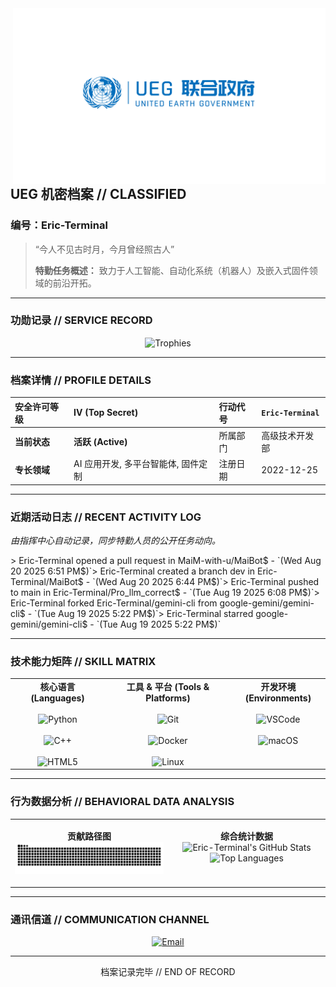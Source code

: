<!-- README.md -->
<img width="500" alt="UEG Logo" src="assets/ueg_logo.png" align="right">

## **UEG 机密档案 // CLASSIFIED**
### **编号：Eric-Terminal**

> “今人不见古时月，今月曾经照古人”
> 
> **特勤任务概述：** 致力于人工智能、自动化系统（机器人）及嵌入式固件领域的前沿开拓。

---

### **功勋记录 // SERVICE RECORD**

<p align="center">
  <img src="https://github-profile-trophy.vercel.app/?username=Eric-Terminal&theme=onedark&column=7&no-frame=true&no-bg=true" alt="Trophies">
</p>

---

### **档案详情 // PROFILE DETAILS**

| 安全许可等级 | **IV (Top Secret)** | 行动代号 | `Eric-Terminal` |
| :--- | :--- | :--- | :--- |
| **当前状态** | **活跃 (Active)** | 所属部门 | 高级技术开发部 |
| **专长领域** | AI 应用开发, 多平台智能体, 固件定制 | 注册日期 | 2022-12-25 |

---

### **近期活动日志 // RECENT ACTIVITY LOG**
*由指挥中心自动记录，同步特勤人员的公开任务动向。*

<!-- activity:START -->> Eric-Terminal opened a pull request in MaiM-with-u/MaiBot$ - `(Wed Aug 20 2025 6:51 PM$)`> Eric-Terminal created a branch dev in Eric-Terminal/MaiBot$ - `(Wed Aug 20 2025 6:44 PM$)`> Eric-Terminal pushed to main in Eric-Terminal/Pro_llm_correct$ - `(Tue Aug 19 2025 6:08 PM$)`> Eric-Terminal forked Eric-Terminal/gemini-cli from google-gemini/gemini-cli$ - `(Tue Aug 19 2025 5:22 PM$)`> Eric-Terminal starred google-gemini/gemini-cli$ - `(Tue Aug 19 2025 5:22 PM$)`<!-- activity:END -->
---

### **技术能力矩阵 // SKILL MATRIX**

<table align="center" width="100%">
  <tr align="center" valign="top">
    <td width="30%">
      <strong>   核心语言 (Languages)   </strong><br><br>
      <!-- 注意：下面的徽章样式已改为 for-the-badge，尺寸会变得很大 -->
      <img src="https://img.shields.io/badge/Python-★★★★☆-0D69AB?style=for-the-badge" alt="Python"/><br><br>
      <img src="https://img.shields.io/badge/C++-★★★★☆-0D69AB?style=for-the-badge" alt="C++"/><br><br>
      <img src="https://img.shields.io/badge/HTML5-★★★☆☆-0D69AB?style=for-the-badge" alt="HTML5"/>
    </td>
    <td width="40%">
      <strong>工具 & 平台 (Tools & Platforms)</strong><br><br>
      <img src="https://img.shields.io/badge/Git-★★★★☆-0D69AB?style=for-the-badge" alt="Git"/><br><br>
      <img src="https://img.shields.io/badge/Docker-★★★★☆-0D69AB?style=for-the-badge" alt="Docker"/><br><br>
      <img src="https://img.shields.io/badge/Linux-★★★☆☆-0D69AB?style=for-the-badge" alt="Linux"/>
    </td>
    <td width="30%">
      <strong>   开发环境 (Environments)   </strong><br><br>
      <img src="https://img.shields.io/badge/VS_Code-★★★★☆-0D69AB?style=for-the-badge" alt="VSCode"/><br><br>
      <img src="https://img.shields.io/badge/macOS-★★★★☆-0D69AB?style=for-the-badge" alt="macOS"/>
    </td>
  </tr>
</table>

---

### **行为数据分析 // BEHAVIORAL DATA ANALYSIS**

<table width="100%">
<tr valign="top">
<td width="50%">

<p align="center">
  <strong>贡献路径图</strong><br>
  <img src="https://raw.githubusercontent.com/Eric-Terminal/Eric-Terminal/output/snake.svg" alt="Snake animation" />
</p>

</td>
<td width="50%">

<p align="center">
  <strong>综合统计数据</strong><br>
  <picture>
    <source media="(prefers-color-scheme: dark)" srcset="https://github-readme-stats.vercel.app/api?username=Eric-Terminal&show_icons=true&bg_color=0d1117&text_color=ffffff&title_color=58a6ff&icon_color=58a6ff&border_color=4e5458&count_private=true">
    <source media="(prefers-color-scheme: light)" srcset="https://github-readme-stats.vercel.app/api?username=Eric-Terminal&show_icons=true&bg_color=ffffff&text_color=444&title_color=2f81f7&icon_color=2f81f7&border_color=e1e4e8&count_private=true">
    <img alt="Eric-Terminal's GitHub Stats" src="https://github-readme-stats.vercel.app/api?username=Eric-Terminal&show_icons=true">
  </picture>
  <br>
  <picture>
    <source media="(prefers-color-scheme: dark)" srcset="https://github-readme-stats.vercel.app/api/top-langs/?username=Eric-Terminal&layout=compact&bg_color=0d1117&text_color=ffffff&title_color=58a6ff&border_color=4e5458">
    <source media="(prefers-color-scheme: light)" srcset="https://github-readme-stats.vercel.app/api/top-langs/?username=Eric-Terminal&layout=compact&bg_color=ffffff&text_color=444&title_color=2f81f7&border_color=e1e4e8">
    <img alt="Top Languages" src="https://github-readme-stats.vercel.app/api/top-langs/?layout=compact">
  </picture>
</p>

</td>
</tr>
</table>

---

### **通讯信道 // COMMUNICATION CHANNEL**

<p align="center">
  <a href="mailto:eric-terminal@qq.com">
    <img src="https://img.shields.io/badge/建立安全通讯-0D69AB?style=for-the-badge&logo=minutemailer&logoColor=white" alt="Email"/>
  </a>
</p>


<hr>
<p align="center">档案记录完毕 // END OF RECORD</p>